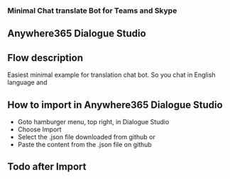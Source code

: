### Minimal Chat translate Bot for Teams and Skype
## Anywhere365 Dialogue Studio
## Flow description
Easiest minimal example for translation chat bot. So you chat in English language and 
## How to import in Anywhere365 Dialogue Studio
- Goto hamburger menu, top right, in Dialogue Studio
- Choose Import
- Select the .json file downloaded from github  or
- Paste the content from the .json file on github

## Todo after Import
